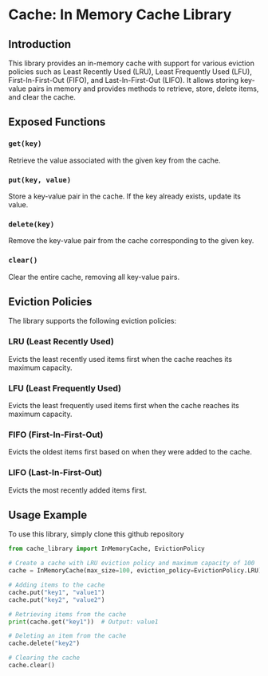 # Cache: In Memory Cache Library

## Introduction
This library provides an in-memory cache with support for various eviction policies such as Least Recently Used (LRU), Least Frequently Used (LFU), First-In-First-Out (FIFO), and Last-In-First-Out (LIFO). It allows storing key-value pairs in memory and provides methods to retrieve, store, delete items, and clear the cache.

## Exposed Functions

### `get(key)`
Retrieve the value associated with the given key from the cache.

### `put(key, value)`
Store a key-value pair in the cache. If the key already exists, update its value.

### `delete(key)`
Remove the key-value pair from the cache corresponding to the given key.

### `clear()`
Clear the entire cache, removing all key-value pairs.

## Eviction Policies

The library supports the following eviction policies:

### LRU (Least Recently Used)
Evicts the least recently used items first when the cache reaches its maximum capacity.

### LFU (Least Frequently Used)
Evicts the least frequently used items first when the cache reaches its maximum capacity.

### FIFO (First-In-First-Out)
Evicts the oldest items first based on when they were added to the cache.

### LIFO (Last-In-First-Out)
Evicts the most recently added items first.

## Usage Example
To use this library, simply clone this github repository

```python
from cache_library import InMemoryCache, EvictionPolicy

# Create a cache with LRU eviction policy and maximum capacity of 100
cache = InMemoryCache(max_size=100, eviction_policy=EvictionPolicy.LRU)

# Adding items to the cache
cache.put("key1", "value1")
cache.put("key2", "value2")

# Retrieving items from the cache
print(cache.get("key1"))  # Output: value1

# Deleting an item from the cache
cache.delete("key2")

# Clearing the cache
cache.clear()
